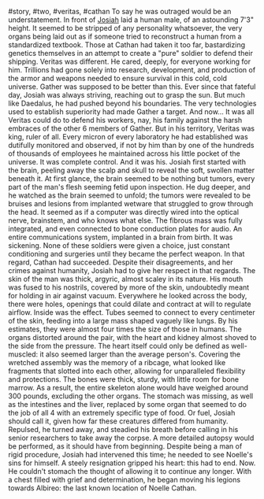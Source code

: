 #story, #two, #veritas, #cathan 
To say he was outraged would be an understatement. In front of [Josiah](Notable%20Characters.md#^2faa7e) laid a human male, of an astounding 7'3" height. It seemed to be stripped of any personality whatsoever, the very organs being laid out as if someone tried to reconstruct a human from a standardized textbook. Those at Cathan had taken it too far, bastardizing genetics themselves in an attempt to create a "pure" soldier to defend their shipping. Veritas was different. He cared, deeply, for everyone working for him. Trillions had gone solely into research, development, and production of the armor and weapons needed to ensure survival in this cold, cold universe. Gather was supposed to be better than this. Ever since that fateful day, Josiah was always striving, reaching out to grasp the sun. But much like Daedalus, he had pushed beyond his boundaries. The very technologies used to establish superiority had made Gather a target. And now... It was all Veritas could do to defend his workers, nay, his family against the harsh embraces of the other 6 members of Gather. But in his territory, Veritas was king, ruler of all. Every micron of every laboratory he had established was dutifully monitored and observed, if not by him than by one of the hundreds of thousands of employees he maintained across his little pocket of the universe. It was complete control. And it was his.
Josiah first started with the brain, peeling away the scalp and skull to reveal the soft, swollen matter beneath it. At first glance, the brain seemed to be nothing but tumors, every part of the man's flesh seeming fetid upon inspection. He dug deeper, and he watched as the brain seemed to unfold; the tumors were revealed to be bruises and lesions from implanted wetware that struggled to grow through the head. It seemed as if a computer was directly wired into the optical nerve, brainstem, and who knows what else. The fibrous mass was fully integrated, and even connected to bone conduction plates for audio. An entire communications system, implanted in a brain from birth. It was sickening. None of these soldiers were given a choice, just constant conditioning and surgeries until they became the perfect weapon.
In that regard, Cathan had succeeded. Despite their disagreements, and her crimes against humanity, Josiah had to give her respect in that regards. The skin of the man was thick, argyric, almost scaley in its nature. His mouth was fused to his nostrils, covered by more of the skin, undoubtedly meant for holding in air against vacuum. Everywhere he looked across the body, there were holes, openings that could dilate and contract at will to regulate airflow. Inside was the effect.
Tubes seemed to connect to every centimeter of the skin, feeding into a large mass shaped vaguely like lungs. By his estimates, they were almost four times the size of those in humans. The organs distorted around the pair, with the heart and kidney almost shoved to the side from the pressure. The heart itself could only be defined as well-muscled: it also seemed larger than the average person's. Covering the wretched assembly was the memory of a ribcage, what looked like fragments that slotted into each other, allowing for unparalleled flexibility and protections. The bones were thick, sturdy, with little room for bone marrow. As a result, the entire skeleton alone would have weighed around 300 pounds, excluding the other organs. The stomach was missing, as well as the intestines and the liver, replaced by some organ that seemed to do the job of all 4 with an extremely specific type of food. Or fuel, Josiah should call it, given how far these creatures differed from humanity. 
Repulsed, he turned away, and steadied his breath before calling in his senior researchers to take away the corpse. A more detailed autopsy would be performed, as it should have from beginning. Despite being a man of rigid procedure, Josiah had intervened this time; he needed to see Noelle's sins for himself. A steely resignation gripped his heart: this had to end. Now. He couldn't stomach the thought of allowing it to continue any longer. With a chest filled with grief and determination, he began moving his legions towards Albireo: the last known location of Noelle Cathan.